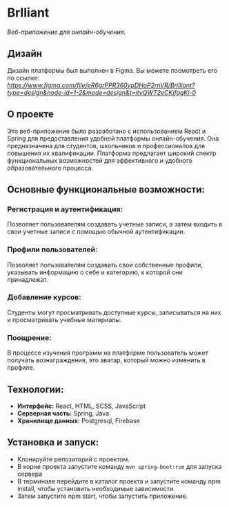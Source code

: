 # Brlliant

*Веб-приложение для онлайн-обучения.*

## Дизайн

Дизайн платформы был выполнен в Figma. Вы можете посмотреть его по ссылке: *https://www.figma.com/file/eR6grPPR360vpDHoP2rnVR/Brilliant?type=design&node-id=1-2&mode=design&t=itvQWT2eCKifqgKl-0*

## О проекте

Это веб-приложение было разработано с использованием React и Spring для предоставления удобной платформы онлайн-обучения. Она предназначена для студентов, школьников и профессионалов для повышения их квалификации. Платформа предлагает широкий спектр функциональных возможностей для эффективного и удобного образовательного процесса.

## Основные функциональные возможности:

### Регистрация и аутентификация:

Позволяет пользователям создавать учетные записи, а затем входить в свои учетные записи с помощью обычной аутентификации.

### Профили пользователей:

Позволяет пользователям создавать свои собственные профили, указывать информацию о себе и категорию, к которой они принадлежат.

### Добавление курсов:

Студенты могут просматривать доступные курсы, записываться на них и просматривать учебные материалы.

### Поощрение:

В процессе изучения программ на платформе пользователь может получать вознаграждения, это аватар, который можно изменить в профиле.

## Технологии:

* **Интерфейс:** React, HTML, SCSS, JavaScript
* **Серверная часть:** Spring, Java
* **Хранилище данных:** Postgresql, Firebase

## Установка и запуск:

* Клонируйте репозиторий с проектом.
* В корне проекта запустите команду `mvn spring-boot:run` для запуска сервера
* В терминале перейдите в каталог проекта и запустите команду npm install, чтобы установить необходимые зависимости.
* Затем запустите npm start, чтобы запустить приложение.

